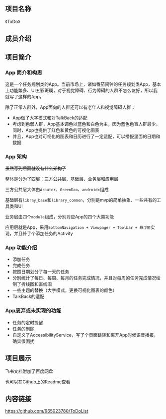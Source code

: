 ## 项目名称

《ToDo》

## 成员介绍



## 项目简介

### App 简介和构思

这是一个任务规划类的App。当前市场上，诸如番茄闹钟的任务规划类App，基本上功能繁多、UI五彩斑斓，对于视觉障碍、行为障碍的人群不怎么友好，所以我就写了这样的App。</br>

除了正常人群外，App面向的人群还可以有老年人和视觉障碍人群：

- App做了大字模式和对TalkBack的适配 
- 考虑到色弱人群，App基本调色以蓝色和白色为主，因为蓝色色盲人群最少。同时，App也提供了红色和黄色的可视化图表
- 并且，App也对可视化的图表和日历进行了一定适配，可以播报里面的日期和数据

### App 架构

~~虽然写到后面就没有什么架构了~~

整体是分为了四层：三方公共层、基础层、业务层和应用层

三方公共层大体由`Arouter`、`GreenDao`、`androidx`组成

基础层有`libray_base`和`library_common`，分别是mvp的简单抽象、一些共有的工具类和UI

业务层由四个`module`组成，分别对应App的四个大类功能

应用层就是App，采用`BottomNavigation + Viewpager + Toolbar + 悬浮窗`实现，并且补了个添加任务的Activity

### App 功能介绍

- 添加任务
- 完成任务
- 按照日期划分了每一天的任务
- 分别统计了每日、每周、每月的任务完成情况，并且对每周的任务完成情况绘制了折线图和直线图
- 一些主题的替换（大字模式，更换可视化图表的颜色）
- TalkBack的适配

### App废弃或未实现的功能

- 任务的定时提醒
- 任务的删除
- 自定义了AccessibilityService，写了个页面跳转和离开App时候语音播报，确实很困扰



## 项目展示

飞书文档附加了百度网盘

也可以在Github上的Readme查看



## 内容链接

https://github.com/965023780/ToDoList
